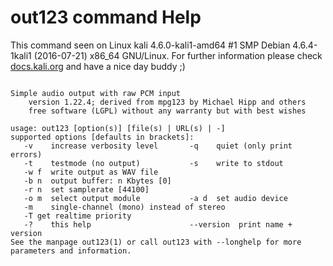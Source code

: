 # out123 command Help
 
 This command seen on Linux kali 4.6.0-kali1-amd64 #1 SMP Debian 4.6.4-1kali1 (2016-07-21) x86_64 GNU/Linux. For further information please check [docs.kali.org](docs.kali.org) and have a nice day buddy ;) 

~~~

Simple audio output with raw PCM input
	version 1.22.4; derived from mpg123 by Michael Hipp and others
	free software (LGPL) without any warranty but with best wishes

usage: out123 [option(s)] [file(s) | URL(s) | -]
supported options [defaults in brackets]:
   -v    increase verbosity level       -q    quiet (only print errors)
   -t    testmode (no output)           -s    write to stdout
   -w f  write output as WAV file
   -b n  output buffer: n Kbytes [0]                                  
   -r n  set samplerate [44100]
   -o m  select output module           -a d  set audio device
   -m    single-channel (mono) instead of stereo
   -T get realtime priority
   -?    this help                      --version  print name + version
See the manpage out123(1) or call out123 with --longhelp for more parameters and information.

~~~

